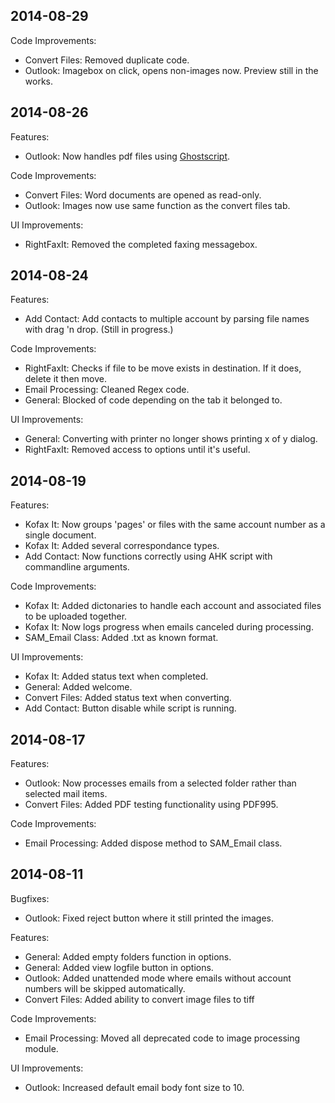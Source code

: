 ## 2014-08-29

Code Improvements:

  - Convert Files: Removed duplicate code.
  - Outlook: Imagebox on click, opens non-images now. Preview still in the works.

## 2014-08-26

Features:

  - Outlook: Now handles pdf files using [Ghostscript](http://ghostscript.com/).

Code Improvements:

  - Convert Files: Word documents are opened as read-only.
  - Outlook: Images now use same function as the convert files tab.

UI Improvements:

  - RightFaxIt: Removed the completed faxing messagebox.

## 2014-08-24

Features:

  - Add Contact: Add contacts to multiple account by parsing file names with drag 'n drop. (Still in progress.) 

Code Improvements:

  - RightFaxIt: Checks if file to be move exists in destination. If it does, delete it then move.
  - Email Processing: Cleaned Regex code.
  - General: Blocked of code depending on the tab it belonged to.

UI Improvements:

  - General: Converting with printer no longer shows printing x of y dialog.
  - RightFaxIt: Removed access to options until it's useful.

## 2014-08-19

Features:

  - Kofax It: Now groups 'pages' or files with the same account number as a single document.
  - Kofax It: Added several correspondance types.
  - Add Contact: Now functions correctly using AHK script with commandline arguments.

Code Improvements:

  - Kofax It: Added dictonaries to handle each account and associated files to be uploaded together.
  - Kofax It: Now logs progress when emails canceled during processing.
  - SAM_Email Class: Added .txt as known format.

UI Improvements:

  - Kofax It: Added status text when completed.
  - General: Added welcome.
  - Convert Files: Added status text when converting.
  - Add Contact: Button disable while script is running.

## 2014-08-17

Features:

  - Outlook: Now processes emails from a selected folder rather than selected mail items.
  - Convert Files: Added PDF testing functionality using PDF995.
 
Code Improvements:

  - Email Processing: Added dispose method to SAM_Email class.
    

## 2014-08-11
Bugfixes:

  - Outlook: Fixed reject button where it still printed the images.

Features:

  - General: Added empty folders function in options.
  - General: Added view logfile button in options.
  - Outlook: Added unattended mode where emails without account numbers will be skipped automatically.
  - Convert Files: Added ability to convert image files to tiff
 
Code Improvements:

  - Email Processing: Moved all deprecated code to image processing module.
  
UI Improvements:
  - Outlook: Increased default email body font size to 10.
    

